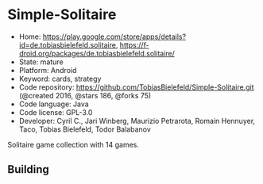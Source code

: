 # Simple-Solitaire

- Home: https://play.google.com/store/apps/details?id=de.tobiasbielefeld.solitaire, https://f-droid.org/packages/de.tobiasbielefeld.solitaire/
- State: mature
- Platform: Android
- Keyword: cards, strategy
- Code repository: https://github.com/TobiasBielefeld/Simple-Solitaire.git (@created 2016, @stars 186, @forks 75)
- Code language: Java
- Code license: GPL-3.0
- Developer: Cyril C., Jari Winberg, Maurizio Petrarota, Romain Hennuyer, Taco, Tobias Bielefeld, Todor Balabanov

Solitaire game collection with 14 games.

## Building
